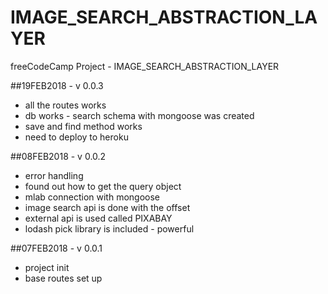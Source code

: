 # IMAGE_SEARCH_ABSTRACTION_LAYER
freeCodeCamp Project - IMAGE_SEARCH_ABSTRACTION_LAYER

##19FEB2018 - v 0.0.3
- all the routes works
- db works - search schema with mongoose was created 
- save and find method works
- need to deploy to heroku

##08FEB2018 - v 0.0.2
- error handling
- found out how to get the query object
- mlab connection with mongoose
- image search api is done with the offset
 - external api is used called PIXABAY
 - lodash pick library is included - powerful

##07FEB2018 - v 0.0.1
- project init
- base routes set up
